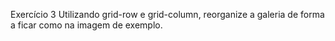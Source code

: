 Exercício 3
Utilizando grid-row e grid-column, reorganize a galeria de forma a ficar como na imagem de exemplo.